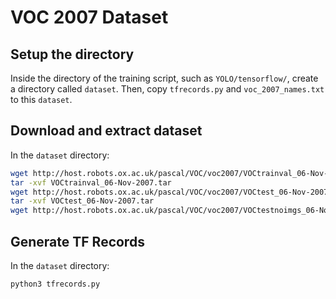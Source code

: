 # VOC 2007 Dataset

## Setup the directory
Inside the directory of the training script, such as `YOLO/tensorflow/`, create a directory called `dataset`.
Then, copy `tfrecords.py` and `voc_2007_names.txt` to this `dataset`.

## Download and extract dataset
In the `dataset` directory:
```bash
wget http://host.robots.ox.ac.uk/pascal/VOC/voc2007/VOCtrainval_06-Nov-2007.tar
tar -xvf VOCtrainval_06-Nov-2007.tar
wget http://host.robots.ox.ac.uk/pascal/VOC/voc2007/VOCtest_06-Nov-2007.tar
tar -xvf VOCtest_06-Nov-2007.tar
wget http://host.robots.ox.ac.uk/pascal/VOC/voc2007/VOCtestnoimgs_06-Nov-2007.tar
```

## Generate TF Records
In the `dataset` directory:
```
python3 tfrecords.py
```